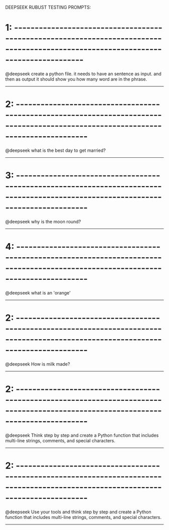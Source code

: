 DEEPSEEK RUBUST TESTING PROMPTS:



# 1: -----------------------------------------------------------------------------------------------------------------------------------

@deepseek create a python file. it needs to have an sentence as input. and then as output it should show you how many word are
in the phrase.

-----------------------------------------------------------------------------------------------------------------------------------

# 2: -----------------------------------------------------------------------------------------------------------------------------------

@deepseek what is the best day to get married?

-----------------------------------------------------------------------------------------------------------------------------------
# 3: -----------------------------------------------------------------------------------------------------------------------------------

@deepseek why is the moon round?

-----------------------------------------------------------------------------------------------------------------------------------
# 4: -----------------------------------------------------------------------------------------------------------------------------------

@deepseek what is an 'orange'

-----------------------------------------------------------------------------------------------------------------------------------
# 2: -----------------------------------------------------------------------------------------------------------------------------------

@deepseek How is milk made?

-----------------------------------------------------------------------------------------------------------------------------------
# 2: -----------------------------------------------------------------------------------------------------------------------------------

@deepseek Think step by step and create a Python function that includes multi-line strings, comments, and special characters.

-----------------------------------------------------------------------------------------------------------------------------------
# 2: -----------------------------------------------------------------------------------------------------------------------------------

@deepseek Use your tools and think step by step and create a Python function that includes multi-line strings, comments, and special characters.

-----------------------------------------------------------------------------------------------------------------------------------
